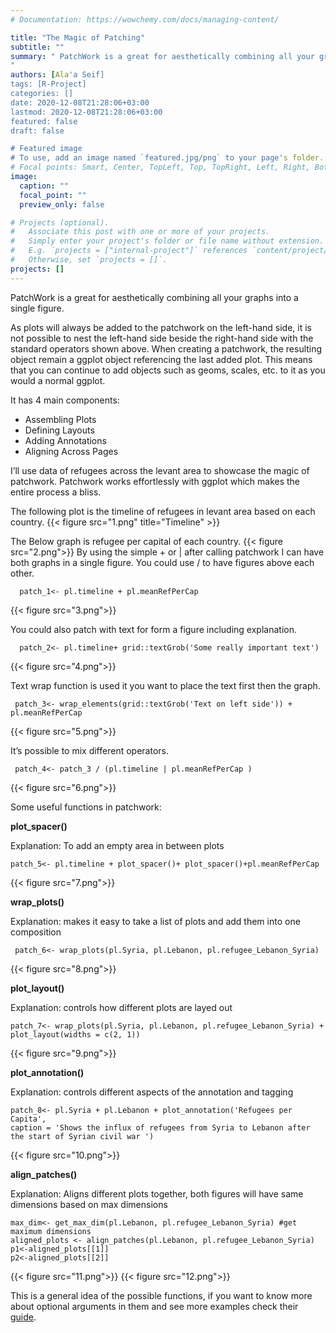 ```yaml
---
# Documentation: https://wowchemy.com/docs/managing-content/

title: "The Magic of Patching"
subtitle: ""
summary: " PatchWork is a great for aesthetically combining all your graphs into a single figure. 
"
authors: [Ala'a Seif]
tags: [R-Project]
categories: []
date: 2020-12-08T21:28:06+03:00
lastmod: 2020-12-08T21:28:06+03:00
featured: false
draft: false

# Featured image
# To use, add an image named `featured.jpg/png` to your page's folder.
# Focal points: Smart, Center, TopLeft, Top, TopRight, Left, Right, BottomLeft, Bottom, BottomRight.
image:
  caption: ""
  focal_point: ""
  preview_only: false

# Projects (optional).
#   Associate this post with one or more of your projects.
#   Simply enter your project's folder or file name without extension.
#   E.g. `projects = ["internal-project"]` references `content/project/deep-learning/index.md`.
#   Otherwise, set `projects = []`.
projects: []
---
```

PatchWork is a great for aesthetically combining all your graphs into a single figure. 

As plots will always be added to the patchwork on the left-hand side, it is not possible to nest the left-hand side beside the right-hand side with the standard operators shown above. When creating a patchwork, the resulting object remain a ggplot object referencing the last added plot. This means that you can continue to add objects such as geoms, scales, etc. to it as you would a normal ggplot.

It has 4 main components:
* Assembling Plots
*	Defining Layouts
* Adding Annotations
* Aligning Across Pages

I’ll use data of refugees across the levant area to showcase the magic of patchwork. Patchwork works effortlessly with ggplot which makes the entire process a bliss.


The following plot is the timeline of refugees in levant area based on each country.
{{< figure src="1.png" title="Timeline" >}}

The Below graph is refugee per capital of each country.
{{< figure src="2.png">}}
By using the simple + or | after calling patchwork I can have both graphs in a single figure. You could use / to have figures above each other.

      patch_1<- pl.timeline + pl.meanRefPerCap
{{< figure src="3.png">}}


You could also patch with text for form a figure including explanation.

      patch_2<- pl.timeline+ grid::textGrob('Some really important text')
{{< figure src="4.png">}}

Text wrap function is used it you want to place the text first then the graph.

     patch_3<- wrap_elements(grid::textGrob('Text on left side')) + pl.meanRefPerCap
{{< figure src="5.png">}}

It’s possible to mix different operators. 

     patch_4<- patch_3 / (pl.timeline | pl.meanRefPerCap )
{{< figure src="6.png">}}

Some useful functions in patchwork: 

**plot_spacer()**

Explanation: To add an empty area in between plots	

    patch_5<- pl.timeline + plot_spacer()+ plot_spacer()+pl.meanRefPerCap   

{{< figure src="7.png">}}

**wrap_plots()**

Explanation: makes it easy to take a list of plots and add them into one composition	

     patch_6<- wrap_plots(pl.Syria, pl.Lebanon, pl.refugee_Lebanon_Syria)

{{< figure src="8.png">}}

**plot_layout()**

Explanation: controls how different plots are layed out	

    patch_7<- wrap_plots(pl.Syria, pl.Lebanon, pl.refugee_Lebanon_Syria) + plot_layout(widths = c(2, 1))

{{< figure src="9.png">}}

**plot_annotation()**

Explanation: controls different aspects of the annotation and tagging	

    patch_8<- pl.Syria + pl.Lebanon + plot_annotation('Refugees per Capita', 
    caption = 'Shows the influx of refugees from Syria to Lebanon after the start of Syrian civil war ')

{{< figure src="10.png">}}

**align_patches()**

Explanation: Aligns different plots together, both figures will have same dimensions based on max dimensions	

    max_dim<- get_max_dim(pl.Lebanon, pl.refugee_Lebanon_Syria) #get maximum dimensions
    aligned_plots <- align_patches(pl.Lebanon, pl.refugee_Lebanon_Syria)
    p1<-aligned_plots[[1]]
    p2<-aligned_plots[[2]]

{{< figure src="11.png">}}
{{< figure src="12.png">}}

This is a general idea of the possible functions, if you want to know more about optional arguments in them and see more examples check their [guide]( https://patchwork.data-imaginist.com/index.html).
